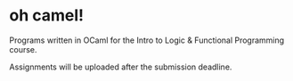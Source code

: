 # oh camel!

Programs written in OCaml for the Intro to Logic & Functional Programming course.

Assignments will be uploaded after the submission deadline.
